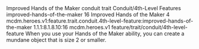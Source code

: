 <ability>
  <name>Improved Hands of the Maker</name>
  <metadata>
    <class>conduit</class>
    <feature_type>trait</feature_type>
    <file_dpath>Conduit/4th-Level Features</file_dpath>
    <item_id>improved-hands-of-the-maker</item_id>
    <item_index>16</item_index>
    <item_name>Improved Hands of the Maker</item_name>
    <level>4</level>
    <scc>mcdm.heroes.v1:feature.trait.conduit.4th-level-feature:improved-hands-of-the-maker</scc>
    <scdc>1.1.1:8.1.8.10:16</scdc>
    <source>mcdm.heroes.v1</source>
    <type>feature/trait/conduit/4th-level-feature</type>
  </metadata>
  <effects>
    <effect type="mundane">When you use your Hands of the Maker ability, you can create a mundane object that is size 2 or smaller.</effect>
  </effects>
</ability>
